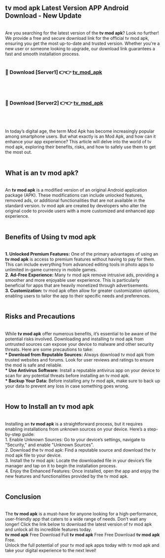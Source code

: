## tv mod apk Latest Version APP Android Download - New Update
<br>
Are you searching for the latest version of the <strong>tv mod apk</strong>? Look no further! We provide a free and secure download link for the official tv mod apk, ensuring you get the most up-to-date and trusted version. Whether you're a new user or someone looking to upgrade, our download link guarantees a fast and smooth installation process.
<br>
<br>
<h3>🔴 Download [Server1] 👉👉 <a href="https://modyolo.store/tv+mod+apk">tv_mod_apk</a></h3><br>
<br>
<h3>🔴 Download [Server2] 👉👉 <a href="https://modyolo.store/tv+mod+apk">tv_mod_apk</a></h3><br>
<br>
<br>
In today’s digital age, the term Mod Apk has become increasingly popular among smartphone users. But what exactly is an Mod Apk, and how can it enhance your app experience? This article will delve into the world of tv mod apk, exploring their benefits, risks, and how to safely use them to get the most out.
<br>
<br>
<h2>What is an tv mod apk?</h2>
<br>
An <strong>tv mod apk</strong> is a modified version of an original Android application package (APK). These modifications can include unlocked features, removed ads, or additional functionalities that are not available in the standard version. tv mod apk are created by developers who alter the original code to provide users with a more customized and enhanced app experience.
<br>
<br>
<h2>Benefits of Using tv mod apk</h2>
<br>
<strong> 1. Unlocked Premium Features:</strong> One of the primary advantages of using an <strong>tv mod apk</strong> is access to premium features without having to pay for them. This can include everything from advanced editing tools in photo apps to unlimited in-game currency in mobile games.
<br>
<strong> 2. Ad-Free Experience:</strong> Many tv mod apk remove intrusive ads, providing a smoother and more enjoyable user experience. This is particularly beneficial for apps that are heavily monetized through advertisements.
<br>
<strong> 3. Customization:</strong> tv mod apk often allow for greater customization options, enabling users to tailor the app to their specific needs and preferences.
<br>
<br>
<h2>Risks and Precautions</h2>
<br>
While <strong>tv mod apk</strong> offer numerous benefits, it’s essential to be aware of the potential risks involved. Downloading and installing tv mod apk from untrusted sources can expose your device to malware and other security threats. Here are some precautions to take:
<br>
<strong> * Download from Reputable Sources:</strong> Always download tv mod apk from trusted websites and forums. Look for user reviews and ratings to ensure the mod is safe and reliable.
<br>
<strong> * Use Antivirus Software:</strong> Install a reputable antivirus app on your device to scan for any potential threats before installing an tv mod apk.
<br>
<strong> * Backup Your Data:</strong> Before installing any tv mod apk, make sure to back up your data to prevent any loss in case something goes wrong.
<br>
<br>
<h2>How to Install an tv mod apk</h2>
<br>
Installing an <strong>tv mod apk</strong> is a straightforward process, but it requires enabling installations from unknown sources on your device. Here’s a step-by-step guide:
<br>
 1. Enable Unknown Sources: Go to your device’s settings, navigate to "Security," and enable "Unknown Sources".
<br>
 2. Download the tv mod apk: Find a reputable source and download the tv mod apk file to your device.
<br>
 3. Install the tv mod apk: Locate the downloaded file in your device’s file manager and tap on it to begin the installation process.
<br>
 4. Enjoy the Enhanced Features: Once installed, open the app and enjoy the new features and functionalities provided by the tv mod apk.
<br>
<br>
<h2><strong>Conclusion</strong></h2>
<br>
The <strong>tv mod apk</strong> is a must-have for anyone looking for a high-performance, user-friendly app that caters to a wide range of needs. Don’t wait any longer! Click the link below to download the latest version of tv mod apk and unlock all its incredible features today.
<br>
<strong>tv mod apk</strong> Free Download Full <strong>tv mod apk</strong> Free Free Download <strong>tv mod apk</strong> Free.
<br>
Unlock the full potential of your tv mod apk apps today with tv mod apk and take your digital experience to the next level!